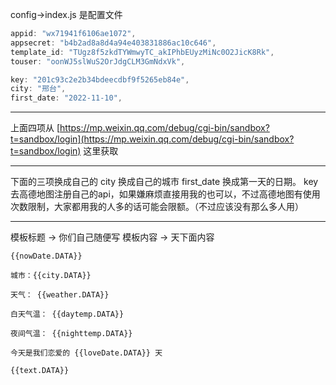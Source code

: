 config->index.js 是配置文件
```js
appid: "wx71941f6106ae1072",
appsecret: "b4b2ad8a8d4a94e403831886ac10c646",
template_id: "TUgz8f5zkdTYWmwyTC_akIPhbEUyzMiNc0O2JicK8Rk",
touser: "oonWJ5slWuS2OrJdgCLM3GmNdxVk",

key: "201c93c2e2b34bdeecdbf9f5265eb84e",
city: "邢台",
first_date: "2022-11-10",
```

---

上面四项从 [https://mp.weixin.qq.com/debug/cgi-bin/sandbox?t=sandbox/login](https://mp.weixin.qq.com/debug/cgi-bin/sandbox?t=sandbox/login) 这里获取

---

下面的三项换成自己的 
city 换成自己的城市 
first_date 换成第一天的日期。
key去高德地图注册自己的api，如果嫌麻烦直接用我的也可以，不过高德地图有使用次数限制，大家都用我的人多的话可能会限额。（不过应该没有那么多人用）

---


模板标题 -> 你们自己随便写
模板内容 -> 天下面内容

```
{{nowDate.DATA}}

城市：{{city.DATA}} 

天气： {{weather.DATA}} 

白天气温： {{daytemp.DATA}}

夜间气温： {{nighttemp.DATA}}

今天是我们恋爱的 {{loveDate.DATA}} 天

{{text.DATA}}
```


